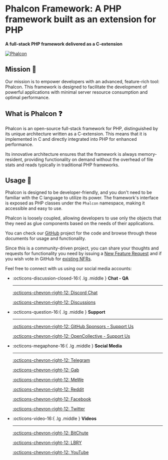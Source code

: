 
# Phalcon Framework: A PHP framework built as an extension for PHP

**A full-stack PHP framework delivered as a C-extension**

[![Phalcon](https://github.com/phalcon/cphalcon/actions/workflows/main.yml/badge.svg?branch=5.0.x)](https://github.com/phalcon/cphalcon/actions/workflows/main.yml)

## Mission :rocket:

Our mission is to empower developers with an advanced, feature-rich tool: Phalcon. This framework is designed to facilitate the development of powerful applications with minimal server resource consumption and optimal performance.

## What is Phalcon :question:

Phalcon is an open-source full-stack framework for PHP, distinguished by its unique architecture written as a C-extension. This means that it is implemented in C and directly integrated into PHP for enhanced performance.

Its innovative architecture ensures that the framework is always memory-resident, providing functionality on demand without the overhead of file stats and reads typically in traditional PHP frameworks.

## Usage :memo:

Phalcon is designed to be developer-friendly, and you don't need to be familiar with the C language to utilize its power. The framework's interface is exposed as PHP classes under the `Phalcon` namespace, making it accessible and easy to use.

Phalcon is loosely coupled, allowing developers to use only the objects that they need as glue components based on the needs of their applications.


You can check our [GitHub][github] project for the code and browse through these documents for usage and functionality.

Since this is a community-driven project, you can share your thoughts and requests for functionality you need by issuing a [New Feature Request][new-feature-request] and if you wish vote in GitHub for [existing NFRs][new-feature-request-list].

Feel free to connect with us using our social media accounts:

<div class="grid cards" markdown>

-   :octicons-discussion-closed-16:{ .lg .middle } __Chat - QA__

    ---

    [:octicons-chevron-right-12: Discord Chat][discord]

    [:octicons-chevron-right-12: Discussions][discussions]

-   :octicons-question-16:{ .lg .middle } __Support__

    ---

    [:octicons-chevron-right-12: GitHub Sponsors - Support Us][github_sponsors]

    [:octicons-chevron-right-12: OpenCollective - Support Us][opencollective_sponsors]

-   :octicons-megaphone-16:{ .lg .middle } __Social Media__

    ---

    [:octicons-chevron-right-12: Telegram][telegram]

    [:octicons-chevron-right-12: Gab][gab]

    [:octicons-chevron-right-12: MeWe][mewe]

    [:octicons-chevron-right-12: Reddit][reddit]

    [:octicons-chevron-right-12: Facebook][fb]

    [:octicons-chevron-right-12: Twitter][t]


-   :octicons-video-16:{ .lg .middle } __Videos__

    ---

    [:octicons-chevron-right-12: BitChute][bitchute]

    [:octicons-chevron-right-12: LBRY][lbry]

    [:octicons-chevron-right-12: YouTube][youtube]

</div>


[github]: https://github.com/phalcon/cphalcon
[github_docs]: https://github.com/phalcon/docs
[new-feature-request]: new-feature-request.md
[new-feature-request-list]: new-feature-request-list.md
[discord]: https://phalcon.io/discord
[discussions]: https://phalcon.io/discussions
[github_sponsors]: https://github.com/sponsors/phalcon
[opencollective_sponsors]: https://phalcon.io/fund
[telegram]: https://phalcon.io/telegram
[gab]: https://phalcon.io/gab
[mewe]: https://phalcon.io/mewe
[reddit]: https://phalcon.io/reddit
[fb]: https://phalcon.io/fb
[t]: https://phalcon.io/t
[bitchute]: https://phalcon.io/bitchute
[lbry]: https://phalcon.io/lbry
[youtube]: https://phalcon.io/youtube
